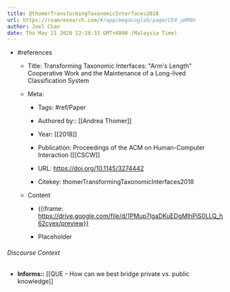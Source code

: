 ```yaml
---
title: @thomerTransformingTaxonomicInterfaces2018
url: https://roamresearch.com/#/app/megacoglab/page/CE4_uHRNx
author: Joel Chan
date: Thu May 21 2020 22:28:33 GMT+0800 (Malaysia Time)
---
```


- #references

    - Title: Transforming Taxonomic Interfaces: "Arm's Length" Cooperative Work and the Maintenance of a Long-lived Classification System

    - Meta:

        - Tags: #ref/Paper

        - Authored by::  [[Andrea Thomer]]

        - Year: [[2018]]

        - Publication: Proceedings of the ACM on Human-Computer Interaction ([[CSCW]]

        - URL: https://doi.org/10.1145/3274442

        - Citekey: thomerTransformingTaxonomicInterfaces2018

    - Content

        - {{iframe: https://drive.google.com/file/d/1PMup7lgaDKuEDgMlhPiS0LLQ_h62cyex/preview}}

        - Placeholder

###### Discourse Context

- **Informs::** [[QUE - How can we best bridge private vs. public knowledge]]
